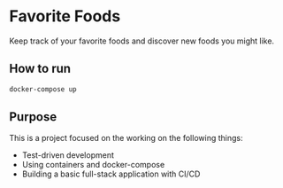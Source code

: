 # Favorite Foods

Keep track of your favorite foods and discover new foods you might like.

## How to run

```bash
docker-compose up
```

## Purpose

This is a project focused on the working on the following things:

- Test-driven development
- Using containers and docker-compose
- Building a basic full-stack application with CI/CD
